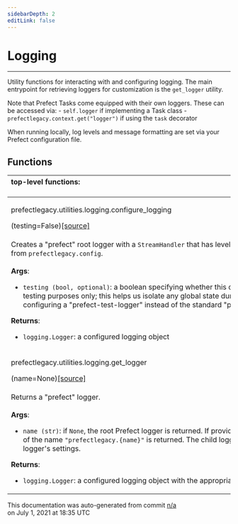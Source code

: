 ```yaml
---
sidebarDepth: 2
editLink: false
---
```

# Logging
---
Utility functions for interacting with and configuring logging.  The main entrypoint for
retrieving loggers for customization is the `get_logger` utility.

Note that Prefect Tasks come equipped with their own loggers.  These can be accessed via:
    - `self.logger` if implementing a Task class
    - `prefectlegacy.context.get("logger")` if using the `task` decorator

When running locally, log levels and message formatting are set via your Prefect configuration file.

## Functions
|top-level functions: &nbsp;&nbsp;&nbsp;&nbsp;&nbsp;&nbsp;&nbsp;&nbsp;&nbsp;&nbsp;&nbsp;&nbsp;&nbsp;&nbsp;&nbsp;&nbsp;&nbsp;&nbsp;&nbsp;&nbsp;&nbsp;&nbsp;&nbsp;&nbsp;&nbsp;&nbsp;&nbsp;&nbsp;&nbsp;&nbsp;&nbsp;&nbsp;&nbsp;&nbsp;&nbsp;&nbsp;&nbsp;&nbsp;&nbsp;&nbsp;&nbsp;&nbsp;&nbsp;&nbsp;&nbsp;&nbsp;&nbsp;&nbsp;&nbsp;&nbsp;&nbsp;&nbsp;&nbsp;&nbsp;&nbsp;&nbsp;&nbsp;&nbsp;&nbsp;&nbsp;&nbsp;&nbsp;&nbsp;&nbsp;&nbsp;&nbsp;&nbsp;&nbsp;&nbsp;&nbsp;&nbsp;&nbsp;&nbsp;&nbsp;&nbsp;&nbsp;&nbsp;&nbsp;&nbsp;&nbsp;&nbsp;&nbsp;&nbsp;&nbsp;&nbsp;&nbsp;&nbsp;&nbsp;&nbsp;&nbsp;&nbsp;&nbsp;&nbsp;&nbsp;&nbsp;&nbsp;&nbsp;&nbsp;&nbsp;&nbsp;&nbsp;&nbsp;&nbsp;&nbsp;&nbsp;&nbsp;&nbsp;&nbsp;&nbsp;&nbsp;&nbsp;&nbsp;&nbsp;&nbsp;&nbsp;&nbsp;&nbsp;&nbsp;&nbsp;&nbsp;&nbsp;&nbsp;&nbsp;&nbsp;&nbsp;&nbsp;&nbsp;&nbsp;&nbsp;&nbsp;&nbsp;&nbsp;&nbsp;&nbsp;&nbsp;&nbsp;&nbsp;&nbsp;&nbsp;&nbsp;&nbsp;&nbsp;&nbsp;&nbsp;&nbsp;&nbsp;&nbsp;&nbsp;&nbsp;&nbsp;|
|:----|
 | <div class='method-sig' id='prefect-utilities-logging-configure-logging'><p class="prefect-class">prefectlegacy.utilities.logging.configure_logging</p>(testing=False)<span class="source"><a href="https://github.com/PrefectHQ/prefect/blob/master/src/prefectlegacy/utilities/logging.py#L232">[source]</a></span></div>
<p class="methods">Creates a "prefect" root logger with a `StreamHandler` that has level and formatting set from `prefectlegacy.config`.<br><br>**Args**:     <ul class="args"><li class="args">`testing (bool, optional)`: a boolean specifying whether this configuration         is for testing purposes only; this helps us isolate any global state during testing         by configuring a "prefect-test-logger" instead of the standard "prefect" logger</li></ul> **Returns**:     <ul class="args"><li class="args">`logging.Logger`: a configured logging object</li></ul></p>|
 | <div class='method-sig' id='prefect-utilities-logging-get-logger'><p class="prefect-class">prefectlegacy.utilities.logging.get_logger</p>(name=None)<span class="source"><a href="https://github.com/PrefectHQ/prefect/blob/master/src/prefectlegacy/utilities/logging.py#L275">[source]</a></span></div>
<p class="methods">Returns a "prefect" logger.<br><br>**Args**:     <ul class="args"><li class="args">`name (str)`: if `None`, the root Prefect logger is returned. If provided, a child         logger of the name `"prefectlegacy.{name}"` is returned. The child logger inherits         the root logger's settings.</li></ul> **Returns**:     <ul class="args"><li class="args">`logging.Logger`: a configured logging object with the appropriate name</li></ul></p>|

<p class="auto-gen">This documentation was auto-generated from commit <a href='https://github.com/PrefectHQ/prefect/commit/n/a'>n/a</a> </br>on July 1, 2021 at 18:35 UTC</p>